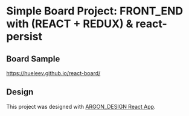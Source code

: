 # Simple Board Project: FRONT_END with (REACT + REDUX) & react-persist
## Board Sample
https://hueleev.github.io/react-board/

## Design
This project was designed with [ARGON_DESIGN React App](https://www.creative-tim.com/product/argon-design-system-react?ref=madewithreact).
